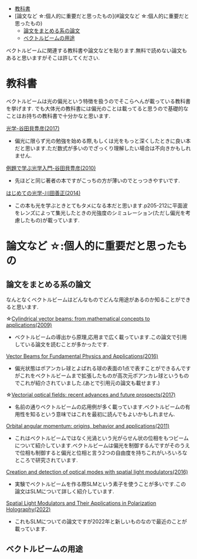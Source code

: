 - [教科書](#教科書)
- [論文など ☆:個人的に重要だと思ったもの](#論文など ☆:個人的に重要だと思ったもの)
  - [論文をまとめる系の論文](#論文をまとめる系の論文)
  - [ベクトルビームの用途](#ベクトルビームの用途)


ベクトルビームに関連する教科書や論文などを貼ります.無料で読めない論文もあると思いますがそこは許してください.

# 教科書
ベクトルビームは光の偏光という特徴を扱うのでそこらへんが載っている教科書を挙げます.
でも大体光の教科書には偏光のことは載ってると思うので基礎的なことはお持ちの教科書で十分かなと思います.

[光学-谷田貝豊彦(2017)](https://www.asakura.co.jp/detail.php?book_code=13121)

- 偏光に限らず光の勉強を始める際,もしくは光をもっと深くしたときに良い本だと思います.ただ数式が多いのでざっくり理解したい場合は不向きかもしれません.

[例題で学ぶ光学入門-谷田貝豊彦(2010)](https://www.morikita.co.jp/books/mid/015441)

- 先ほどと同じ著者の本ですがこっちの方が薄いのでとっつきやすいです.

[はじめての光学-川田善正(2014)](https://www.kspub.co.jp/book/detail/1532878.html)

- この本も光を学ぶときとてもタメになる本だと思います.p205-212に平面波をレンズによって集光したときの光強度のシミュレーション(ただし偏光を考慮したもの)が載っています.

# 論文など ☆:個人的に重要だと思ったもの

## 論文をまとめる系の論文

なんとなくベクトルビームはどんなものでどんな用途があるのか知ることができると思います.

☆[Cylindrical vector beams: from mathematical concepts to applications(2009)](https://opg.optica.org/aop/fulltext.cfm?uri=aop-1-1-1&id=176226)

- ベクトルビームの導出から原理,応用まで広く載っています.この論文で引用している論文を読むことが多かったです.

[Vector Beams for Fundamental Physics and Applications(2016)](https://academicworks.cuny.edu/gc_etds/1267/)

- 偏光状態はポアンカレ球とよばれる球の表面の1点で表すことができるんですがこれをベクトルビームまで拡張したものが高次元ポアンカレ球というものでこれが紹介されていました.(あとで引用元の論文も載せます.)

☆[Vectorial optical fields: recent advances and future prospects(2017)](https://www.sciencedirect.com/science/article/abs/pii/S2095927317306333)

- 名前の通りベクトルビームの応用例が多く載っています.ベクトルビームの有用性を知るという意味ではこれを最初に読んでもよいかもしれません.

[Orbital angular momentum: origins, behavior and applications(2011)](https://opg.optica.org/aop/abstract.cfm?uri=aop-3-2-161)

- これはベクトルビームではなく光渦という光がらせん状の位相をもつビームについて紹介しています.ベクトルビームは偏光を制御するんですがそのうえで位相も制御すると偏光と位相と言う2つの自由度を持ちこれがいろいろなところで研究されています.

[Creation and detection of optical modes with spatial light modulators(2016)](https://opg.optica.org/aop/abstract.cfm?uri=aop-8-2-200)

- 実験でベクトルビームを作る際SLMという素子を使うことが多いです.この論文はSLMについて詳しく紹介しています.

[Spatial Light Modulators and Their Applications in Polarization Holography(2022)](https://www.intechopen.com/chapters/83627)

- これもSLMについての論文ですが2022年と新しいものなので最近のことが載っています.

## ベクトルビームの用途


